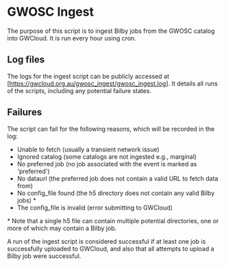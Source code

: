 # GWOSC Ingest

The purpose of this script is to ingest Bilby jobs from the GWOSC catalog into GWCloud. It is run every hour using cron.

## Log files

The logs for the ingest script can be publicly accessed at [https://gwcloud.org.au/gwosc_ingest/gwosc_ingest.log]. It details all runs of the scripts, including any potential failure states.

## Failures

The script can fail for the following reasons, which will be recorded in the log:

- Unable to fetch (usually a transient network issue)
- Ignored catalog (some catalogs are not ingested e.g., marginal)
- No preferred job (no job associated with the event is marked as 'preferred')
- No dataurl (the preferred job does not contain a valid URL to fetch data from)
- No config_file found (the h5 directory does not contain any valid Bilby jobs) *
- The config_file is invalid (error submitting to GWCloud)

\* Note that a single h5 file can contain multiple potential directories, one or more of which may contain a Bilby job.

A run of the ingest script is considered successful if at least one job is successfully uploaded to GWCloud, and also that all attempts to upload a Bilby job were successful.
